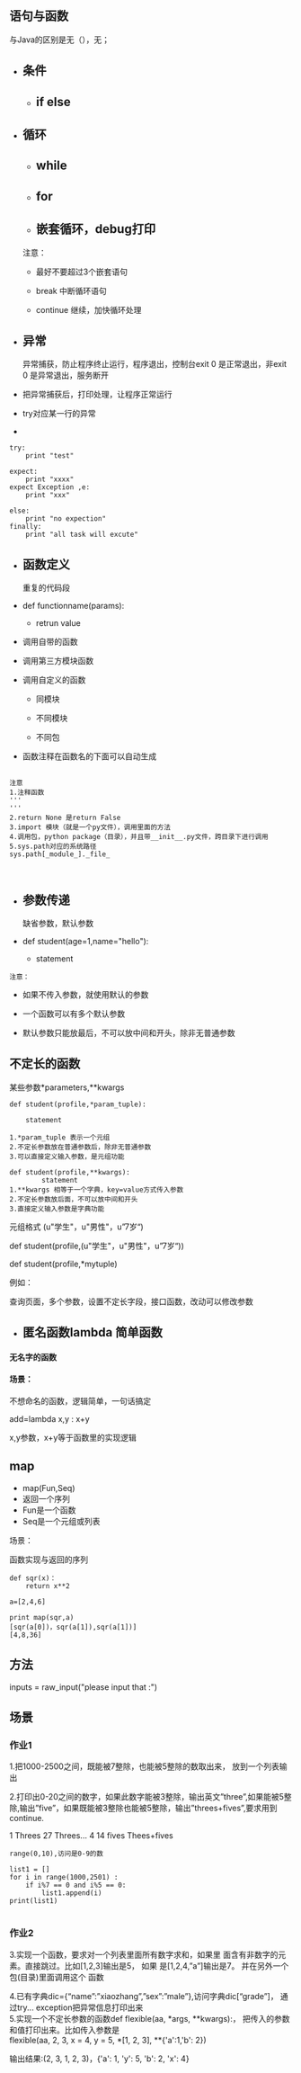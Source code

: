 ## 语句与函数

与Java的区别是无（），无；

* ## 条件

  * ## if else
* ## 循环

  * ## while
  * ## for
  * ## 嵌套循环，debug打印

  注意：

  * 最好不要超过3个嵌套语句

  * break 中断循环语句

  * continue 继续，加快循环处理

* ## 异常

  异常捕获，防止程序终止运行，程序退出，控制台exit 0 是正常退出，非exit 0 是异常退出，服务断开

* 把异常捕获后，打印处理，让程序正常运行

* try对应某一行的异常

* 
```
try:
    print "test"

expect:
    print "xxxx"
expect Exception ,e:
    print "xxx"

else:
    print "no expection"
finally:
    print "all task will excute"
```

* ## 函数定义

  重复的代码段

* def functionname\(params\):

  * retrun value

* 调用自带的函数

* 调用第三方模块函数

* 调用自定义的函数

  * 同模块

  * 不同模块

  * 不同包

* 函数注释在函数名的下面可以自动生成

```

注意
1.注释函数
'''
'''
2.return None 是return False
3.import 模块（就是一个py文件），调用里面的方法
4.调用包，python package（目录），并且带__init__.py文件，跨目录下进行调用
5.sys.path对应的系统路径
sys.path[_module_]._file_



```

* ## 参数传递

  缺省参数，默认参数

* def student\(age=1,name="hello"\):

  * statement

```
注意：
```

* 如果不传入参数，就使用默认的参数

* 一个函数可以有多个默认参数

* 默认参数只能放最后，不可以放中间和开头，除非无普通参数

## 不定长的函数

某些参数\*parameters,\*\*kwargs

```
def student(profile,*param_tuple):

    statement
    
1.*param_tuple 表示一个元组
2.不定长参数放在普通参数后，除非无普通参数
3.可以直接定义输入参数，是元组功能
```

```
def student(profile,**kwargs):
        statement
1.**kwargs 相等于一个字典，key=value方式传入参数
2.不定长参数放后面，不可以放中间和开头
3.直接定义输入参数是字典功能
```

元组格式 \(u"学生"，u"男性"，u”7岁“\)

def student\(profile,\(u"学生"，u"男性"，u”7岁“\)\)

def student\(profile,\*mytuple\)

例如：

查询页面，多个参数，设置不定长字段，接口函数，改动可以修改参数



* ## 匿名函数lambda 简单函数

#### 无名字的函数

#### 场景：

不想命名的函数，逻辑简单，一句话搞定

add=lambda x,y : x+y

x,y参数，x+y等于函数里的实现逻辑

## map

* map\(Fun,Seq\)
* 返回一个序列
* Fun是一个函数
* Seq是一个元组或列表

场景：

函数实现与返回的序列

```
def sqr(x)：
    return x**2
    
a=[2,4,6]

print map(sqr,a)
[sqr(a[0])，sqr(a[1]),sqr(a[1])]
[4,8,36]
```



## 方法

inputs = raw\_input\("please input that :"\)

## 场景

### 作业1

1.把1000-2500之间，既能被7整除，也能被5整除的数取出来， 放到一个列表输出

2.打印出0-20之间的数字，如果此数字能被3整除，输出英文”three”,如果能被5整除,输出”five”，如果既能被3整除也能被5整除，输出”threes+fives”,要求用到continue.

1 Threes 27 Threes... 4 14  fives Thees+fives

```
range(0,10),访问是0-9的数

list1 = []
for i in range(1000,2501) :
    if i%7 == 0 and i%5 == 0:
        list1.append(i)
print(list1)


```

### 作业2

3.实现一个函数，要求对一个列表里面所有数字求和，如果里 面含有非数字的元素。直接跳过。比如\[1,2,3\]输出是5， 如果 是\[1,2,4,”a”\]输出是7。 并在另外一个包\(目录\)里面调用这个 函数

4.已有字典dic={“name”:”xiaozhang”,”sex”:”male”},访问字典dic\[“grade”\]， 通过try... exception把异常信息打印出来  
5.实现一个不定长参数的函数def flexible\(aa, \*args, \*\*kwargs\):， 把传入的参数和值打印出来。比如传入参数是  
flexible\(aa, 2, 3, x = 4, y = 5, \*\[1, 2, 3\], \*\*{'a':1,'b': 2}\)

输出结果:\(2, 3, 1, 2, 3\)，{'a': 1, 'y': 5, 'b': 2, 'x': 4}



